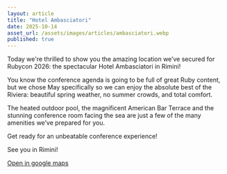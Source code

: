 ```yaml
---
layout: article
title: "Hotel Ambasciatori"
date: 2025-10-14
asset_url: /assets/images/articles/ambasciatori.webp
published: true
---
```


Today we're thrilled to show you the amazing location we’ve secured for Rubycon 2026: the spectacular Hotel Ambasciatori in Rimini!

You know the conference agenda is going to be full of great Ruby content, but we chose May specifically so we can enjoy the absolute best of the Riviera: beautiful spring weather, no summer crowds, and total comfort.

The heated outdoor pool, the magnificent American Bar Terrace and the stunning conference room facing the sea are just a few of the many amenities we’ve prepared for you.

Get ready for an unbeatable conference experience!

See you in Rimini!

<a href="{{ site.data.venue.maps_path }}" target="_blank" class="inline-flex items-center text-yellow-400 font-bold hover:text-red-800">
    Open in google maps
    <i class="fas fa-external-link-alt ml-2"></i>
</a>
